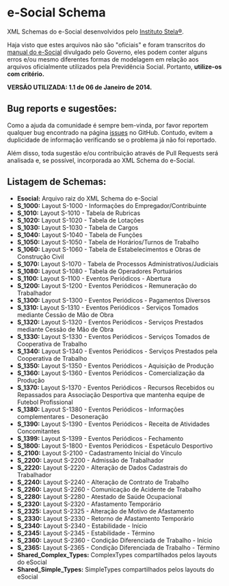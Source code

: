 e-Social Schema
===============

XML Schemas do e-Social desenvolvidos pelo [Instituto Stela®](http://stela.org.br/portal/).

Haja visto que estes arquivos não são "oficiais" e foram transcritos do
[manual do e-Social](http://www.esocial.gov.br/doc/MOS_V_1_1_Publicacao.pdf)
divulgado pelo Governo, eles podem conter alguns erros e/ou mesmo diferentes formas de
modelagem em relação aos arquivos oficialmente utilizados pela Previdência Social.
Portanto, **utilize-os com critério.**

**VERSÃO UTILIZADA: 1.1 de 06 de Janeiro de 2014.**

Bug reports e sugestões:
------------------------
Como a ajuda da comunidade é sempre bem-vinda, por favor reportem qualquer bug encontrado na página 
[issues](https://github.com/instituto-stela/esocial-schema/issues) no GitHub. Contudo, evitem a
duplicidade de informação verificando se o problema já não foi reportado.

Além disso, toda sugestão e/ou contribuição através de Pull Requests será analisada e,
se possível, incorporada ao XML Schema do e-Social.

Listagem de Schemas:
--------------------
* **Esocial:** Arquivo raiz do XML Schema do e-Social
* **S_1000:** Layout S-1000 - Informações do Empregador/Contribuinte
* **S_1010:** Layout S-1010 - Tabela de Rubricas
* **S_1020:** Layout S-1020 - Tabela de Lotações
* **S_1030:** Layout S-1030 - Tabela de Cargos
* **S_1040:** Layout S-1040 - Tabela de Funções
* **S_1050:** Layout S-1050 - Tabela de Horários/Turnos de Trabalho
* **S_1060:** Layout S-1060 - Tabela de Estabelecimentos e Obras de Construção Civil
* **S_1070:** Layout S-1070 - Tabela de Processos Administrativos/Judiciais
* **S_1080:** Layout S-1080 - Tabela de Operadores Portuários
* **S_1100:** Layout S-1100 - Eventos Periódicos - Abertura
* **S_1200:** Layout S-1200 - Eventos Periódicos - Remuneração do Trabalhador
* **S_1300:** Layout S-1300 - Eventos Periódicos - Pagamentos Diversos
* **S_1310:** Layout S-1310 - Eventos Periódicos - Serviços Tomados mediante Cessão de Mão de Obra
* **S_1320:** Layout S-1320 - Eventos Periódicos - Serviços Prestados mediante Cessão de Mão de Obra
* **S_1330:** Layout S-1330 - Eventos Periódicos - Serviços Tomados de Cooperativa de Trabalho
* **S_1340:** Layout S-1340 - Eventos Periódicos - Serviços Prestados pela Cooperativa de Trabalho
* **S_1350:** Layout S-1350 - Eventos Periódicos - Aquisição de Produção
* **S_1360:** Layout S-1360 - Eventos Periódicos - Comercialização da Produção
* **S_1370:** Layout S-1370 - Eventos Periódicos - Recursos Recebidos ou Repassados para Associação Desportiva que mantenha equipe de Futebol Profissional
* **S_1380:** Layout S-1380 - Eventos Periódicos - Informações complementares - Desoneração
* **S_1390:** Layout S-1390 - Eventos Periódicos - Receita de Atividades Concomitantes
* **S_1399:** Layout S-1399 - Eventos Periódicos - Fechamento
* **S_1800:** Layout S-1800 - Eventos Periódicos - Espetáculo Desportivo
* **S_2100:** Layout S-2100 - Cadastramento Inicial do Vínculo
* **S_2200:** Layout S-2200 - Admissão de Trabalhador
* **S_2220:** Layout S-2220 - Alteração de Dados Cadastrais do Trabalhador
* **S_2240:** Layout S-2240 - Alteração de Contrato de Trabalho
* **S_2260:** Layout S-2260 - Comunicação de Acidente de Trabalho
* **S_2280:** Layout S-2280 - Atestado de Saúde Ocupacional
* **S_2320:** Layout S-2320 - Afastamento Temporário
* **S_2325:** Layout S-2325 - Alteração de Motivo de Afastamento
* **S_2330:** Layout S-2330 - Retorno de Afastamento Temporário
* **S_2340:** Layout S-2340 - Estabilidade - Início
* **S_2345:** Layout S-2345 - Estabilidade - Término
* **S_2360:** Layout S-2360 - Condição Diferenciada de Trabalho - Início
* **S_2365:** Layout S-2365 - Condição Diferenciada de Trabalho - Término
* **Shared_Complex_Types:** ComplexTypes compartilhados pelos layouts do eSocial
* **Shared_Simple_Types:** SimpleTypes compartilhados pelos layouts do eSocial
